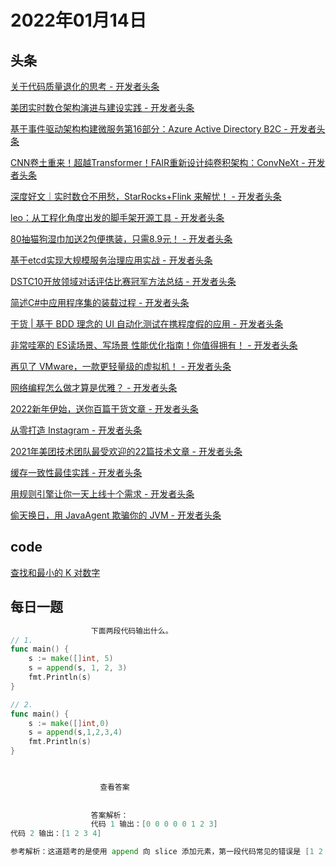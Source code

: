 # 2022年01月14日
## 头条
[关于代码质量退化的思考 - 开发者头条](https://toutiao.io/k/zzaz6vu)

[美团实时数仓架构演进与建设实践 - 开发者头条](https://toutiao.io/k/3luzmvf)

[基于事件驱动架构构建微服务第16部分：Azure Active Directory B2C - 开发者头条](https://toutiao.io/k/fydxo29)

[CNN卷土重来！超越Transformer！FAIR重新设计纯卷积架构：ConvNeXt - 开发者头条](https://toutiao.io/k/5fodbg0)

[深度好文｜实时数仓不用愁，StarRocks+Flink 来解忧！ - 开发者头条](https://toutiao.io/k/wklhvr1)

[leo：从工程化角度出发的脚手架开源工具 - 开发者头条](https://toutiao.io/k/caqw3rq)

[80抽猫狗湿巾加送2包便携装，只需8.9元！ - 开发者头条](https://toutiao.io/k/a3lukt7)

[基于etcd实现大规模服务治理应用实战 - 开发者头条](https://toutiao.io/k/dx6dcgu)

[DSTC10开放领域对话评估比赛冠军方法总结 - 开发者头条](https://toutiao.io/k/bw8obkv)

[简述C#中应用程序集的装载过程 - 开发者头条](https://toutiao.io/k/o2v6z2o)

[干货 | 基于 BDD 理念的 UI 自动化测试在携程度假的应用 - 开发者头条](https://toutiao.io/k/nqlrpee)

[非常哇塞的 ES读场景、写场景 性能优化指南！你值得拥有！ - 开发者头条](https://toutiao.io/k/5pjb28q)

[再见了 VMware，一款更轻量级的虚拟机！ - 开发者头条](https://toutiao.io/k/xw2lnva)

[网络编程怎么做才算是优雅？ - 开发者头条](https://toutiao.io/k/zylzzpi)

[2022新年伊始，送你百篇干货文章 - 开发者头条](https://toutiao.io/k/kchudkd)

[从零打造 Instagram - 开发者头条](https://toutiao.io/k/hufqvji)

[2021年美团技术团队最受欢迎的22篇技术文章 - 开发者头条](https://toutiao.io/k/pjse55y)

[缓存一致性最佳实践 - 开发者头条](https://toutiao.io/k/ymscqc1)

[用规则引擎让你一天上线十个需求 - 开发者头条](https://toutiao.io/k/ldd1cse)

[偷天换日，用 JavaAgent 欺骗你的 JVM - 开发者头条](https://toutiao.io/k/cah22k5)



## code
[查找和最小的 K 对数字](https://leetcode-cn.com/problems/find-k-pairs-with-smallest-sums)



## 每日一题
```go
                  下面两段代码输出什么。
// 1.
func main() {
    s := make([]int, 5)
    s = append(s, 1, 2, 3)
    fmt.Println(s)
}

// 2.
func main() {
	s := make([]int,0)
	s = append(s,1,2,3,4)
	fmt.Println(s)
}


                  
                    查看答案
                  
                
                  答案解析：
                  代码 1 输出：[0 0 0 0 0 1 2 3]
代码 2 输出：[1 2 3 4]

参考解析：这道题考的是使用 append 向 slice 添加元素，第一段代码常见的错误是 [1 2 3]，需要注意。

                
```

